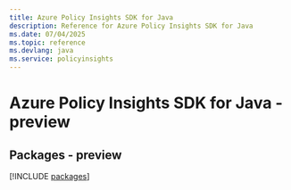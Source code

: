 ```yaml
---
title: Azure Policy Insights SDK for Java
description: Reference for Azure Policy Insights SDK for Java
ms.date: 07/04/2025
ms.topic: reference
ms.devlang: java
ms.service: policyinsights
---
```

# Azure Policy Insights SDK for Java - preview
## Packages - preview
[!INCLUDE [packages](policy-insights-index.md)]
